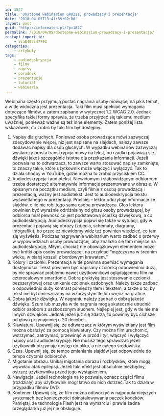 ```yaml
---
id: 1827
title: 'Dostępne webinarium &#8211; prowadzący i prezentacja'
date: '2018-04-05T13:41:39+02:00'
layout: post
guid: 'http://informaton.pl/?p=1827'
permalink: /2018/04/05/dostepne-webinarium-prowadzacy-i-prezentacja/
restapi_import_id:
    - 5ca8405547793
categories:
    - artykuły
tags:
    - audiodeskrypcja
    - filmy
    - napisy
    - poradnik
    - prezentacje
    - tutorial
    - webinaria
---
```


Webinaria często przyjmują postać nagrania osoby mówiącej na jakiś temat, a w tle widoczna jest prezentacja. Taki film musi spełniać wymagania dotyczące filmów, a zatem zapisane w wytycznej 1.2 WCAG 2.0. Jednak specyfika takiej formy sprawia, że trzeba przyjrzeć się takiemu medium uważniej, ponieważ ważne są też inne elementy. Zatem poniżej lista wskazówek, co zrobić by taki film był dostępny.

1. Napisy dla głuchych. Ponieważ osoba prowadząca mówi zazwyczaj zdecydowanie więcej, niż jest napisane na slajdach, należy zawsze dodawać napisy dla osób głuchych. W wypadku webinariów zazwyczaj wystarczy prosta transkrypcja mowy na tekst, bo rzadko pojawiają się dźwięki jakoś szczególnie istotne dla przekazania informacji. Jeżeli pozwala na to odtwarzacz, to zawsze warto stosować napisy zamknięte, to znaczy takie, które użytkownik może włączyć i wyłączyć. Tak to działa choćby w YouTube, gdzie można to zrobić przyciskiem CC.
2. Audiodeskrypcja i audiotekst. Niewidomym i słabowidzącym odbiorcom trzeba dostarczyć alternatywnie informacje prezentowane w obrazie. W opisanym na początku medium, czyli filmie z osobą prowadzącą i prezentacją, ważny jest audiotekst. Jest to audiodeskrypcja tekstu wyświetlanego w prezentacji. Prościej – lektor odczytuje informacje ze slajdów, o ile nie robi tego sama osoba prowadząca. Głos lektora powinien być wyraźnie odróżnialny od głosu osoby prowadzącej, by odbiorca miał pewność co jest podstawową ścieżką dźwiękową, a co audiodeskrypcją. Audiodeskrypcja pojawi się także w sytuacji, gdy w prezentacji pojawią się obrazy (zdjęcia, schematy, diagramy, infografiki), bo przecież niewidomy widz też powinien wiedzieć, co tam się wyświetla. Podczas nagrywania webinarium warto zadbać o przerwy w wypowiedziach osoby prowadzącej, aby znalazło się tam miejsce na audiodeskrypcję. Miłym, chociaż nie obowiązkowym elementem może być krótki opis osoby prowadzącej, na przykład “mężczyzna w średnim wieku, w białej koszuli z bordowym krawatem.”
3. Kolory i czcionki. Prezentacja w tle powinna spełniać wymagania dostępności. Tekst powinien być napisany czcionką odpowiednio dużą, by nie sprawiać problemu nawet użytkownikowi oglądającemu film na czterocalowym smartfonie. Dobrą praktyką jest stosowanie czcionki bezszeryfowej oraz unikanie czcionek ozdobnych. Należy także zadbać o odpowiednio duży kontrast pomiędzy tłem i tekstem, a także o to, by tekst nie był umieszczany na wzorzystym tle lub wręcz na grafice.
4. Dobra jakość dźwięku. W nagraniu należy zadbać o dobrą jakość dźwięku. Szum lub muzyka w tle nagrania mogą skutecznie utrudnić odbiór osobom z uszkodzonym słuchem. Najlepiej jest, gdy w tle nie ma innych dźwięków. Jednak jeżeli już się zdarzą, to powinny być cichsze od głosu przynajmniej o 20 decybeli.
5. Klawiatura. Upewnij się, że odtwarzacz w którym wyświetlany jest film można obsłużyć za pomocą klawiatury. Czy można film uruchomić, wstrzymać, zatrzymać, przewinąć w przód i tył, włączyć i wyłączyć napisy oraz audiodeskrypcję. Nie musisz tego sprawdzać jeżeli użytkownik otrzymuje dostęp do pliku, a nie całego środowiska.
6. Czas. Upewnij się, że tempo zmieniania slajdów jest odpowiednie do tempa czytania odbiorców.
7. Migotanie obrazu. Unikaj migotania obrazu i rozbłysków, które mogą wywołać atak epilepsji. Jeżeli taki efekt jest absolutnie niezbędny, ostrzeż użytkownika przed jego wystąpieniem.
8. Nawigacja. Jeżeli technologia na to pozwala, oznacz części filmu (rozdziały) aby użytkownik mógł łatwo do nich dotrzeć.Tak to działa w przypadku filmów DVD.
9. Kontener. Upewnij się, że film można odtworzyć w najpopularniejszych systemach bez konieczności doinstalowywania paczek kodeków. Pamiętaj, że technologia Flash jest na wymarciu i prawie żadna przeglądarka już jej nie obsługuje.